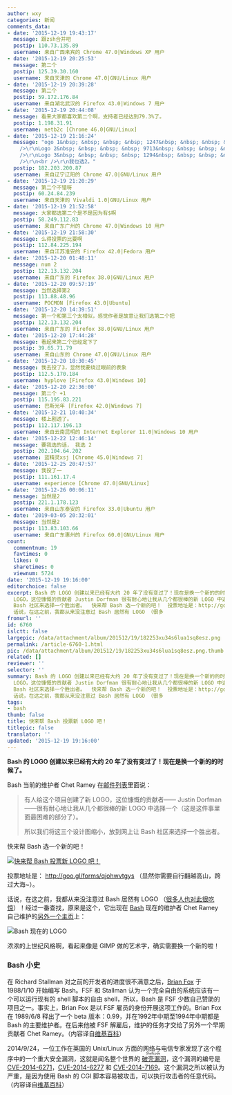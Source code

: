 ```yaml
---
author: wxy
categories: 新闻
comments_data:
- date: '2015-12-19 19:43:17'
  message: 跟zsh合并吧
  postip: 110.73.135.89
  username: 来自广西来宾的 Chrome 47.0|Windows XP 用户
- date: '2015-12-19 20:25:53'
  message: 第二个
  postip: 125.39.30.160
  username: 来自天津的 Chrome 47.0|GNU/Linux 用户
- date: '2015-12-19 20:39:28'
  message: 第二个
  postip: 59.172.176.84
  username: 来自湖北武汉的 Firefox 43.0|Windows 7 用户
- date: '2015-12-19 20:44:08'
  message: 看来大家都喜欢第二个啊，支持者已经达到79.3%了。
  postip: 1.198.31.91
  username: netb2c [Chrome 46.0|GNU/Linux]
- date: '2015-12-19 21:16:24'
  message: "ogo 1&nbsp; &nbsp; &nbsp; &nbsp; 1247&nbsp; &nbsp; &nbsp; &nbsp; 10.2%<br
    />\r\nLogo 2&nbsp; &nbsp; &nbsp; &nbsp; 9713&nbsp; &nbsp; &nbsp; &nbsp; 79.3%<br
    />\r\nLogo 3&nbsp; &nbsp; &nbsp; &nbsp; 1294&nbsp; &nbsp; &nbsp; &nbsp; 10.6%<br
    />\r\n<br />\r\n我也选2。"
  postip: 182.203.200.87
  username: 来自辽宁辽阳的 Chrome 47.0|GNU/Linux 用户
- date: '2015-12-19 21:20:29'
  message: 第二个不错呀
  postip: 60.24.84.239
  username: 来自天津的 Vivaldi 1.0|GNU/Linux 用户
- date: '2015-12-19 21:52:58'
  message: 大家都选第二个是不是因为有$啊
  postip: 58.249.112.83
  username: 来自广东广州的 Chrome 47.0|Windows 10 用户
- date: '2015-12-19 21:58:30'
  message: 么得投票的比要啊
  postip: 112.84.225.194
  username: 来自江苏淮安的 Firefox 42.0|Fedora 用户
- date: '2015-12-20 01:48:11'
  message: num 2
  postip: 122.13.132.204
  username: 来自广东的 Firefox 38.0|GNU/Linux 用户
- date: '2015-12-20 09:57:19'
  message: 当然选择第2
  postip: 113.88.48.96
  username: POCMON [Firefox 43.0|Ubuntu]
- date: '2015-12-20 14:39:51'
  message: 第一个和第三个太相似，感觉作者是故意让我们选第二个把
  postip: 122.13.132.204
  username: 来自广东的 Firefox 38.0|GNU/Linux 用户
- date: '2015-12-20 17:44:28'
  message: 看起来第二个已经定下了
  postip: 39.65.71.79
  username: 来自山东的 Chrome 47.0|GNU/Linux 用户
- date: '2015-12-20 18:30:45'
  message: 我去投了3，显然我要绕过眼前的表象
  postip: 112.5.170.184
  username: hyplove [Firefox 43.0|Windows 10]
- date: '2015-12-20 22:36:00'
  message: 第二个 +1
  postip: 115.195.83.221
  username: 巴斯光年 [Firefox 42.0|Windows 7]
- date: '2015-12-21 10:40:34'
  message: 楼上剧透了。
  postip: 112.117.196.13
  username: 来自云南昆明的 Internet Explorer 11.0|Windows 10 用户
- date: '2015-12-22 12:46:14'
  message: 要我选的话， 我选 2
  postip: 202.104.64.202
  username: 蓝精灵xsj [Chrome 45.0|Windows 7]
- date: '2015-12-25 20:47:57'
  message: 我投了一
  postip: 111.161.17.4
  username: experience [Chrome 47.0|GNU/Linux]
- date: '2015-12-26 00:06:11'
  message: 当然是2
  postip: 221.1.178.123
  username: 来自山东泰安的 Firefox 33.0|Ubuntu 用户
- date: '2019-03-05 20:32:01'
  message: 当然是2
  postip: 113.83.103.66
  username: 来自广东惠州的 Firefox 60.0|GNU/Linux 用户
count:
  commentnum: 19
  favtimes: 0
  likes: 0
  sharetimes: 0
  viewnum: 5724
date: '2015-12-19 19:16:00'
editorchoice: false
excerpt: Bash 的 LOGO 创建以来已经有大约 20 年了没有变过了！现在是换一个新的的时候了。 Bash 当前的维护者Chet Ramey 在邮件列表里面说：  有人给这个项目创建新
  LOGO，这位慷慨的贡献者 Justin Dorfman 很有耐心地让我从几个都很棒的新 LOGO 中选择一个（这是这件事里面最困难的部分了）。 所以我们将这三个设计图缩小，放到网上让
  Bash 社区来选择一个胜出者。  快来帮 Bash 选一个新的吧！  投票地址是：http://goo.gl/forms/qjohwvtgys（显然你需要自行翻越高山，跨过大海~）。
  话说，在这之前，我都从来没注意过 Bash 居然有 LOGO （很多
fromurl: ''
id: 6760
islctt: false
largepic: /data/attachment/album/201512/19/182253xu34s6lua1sq8esz.png
permalink: /article-6760-1.html
pic: /data/attachment/album/201512/19/182253xu34s6lua1sq8esz.png.thumb.jpg
related: []
reviewer: ''
selector: ''
summary: Bash 的 LOGO 创建以来已经有大约 20 年了没有变过了！现在是换一个新的的时候了。 Bash 当前的维护者Chet Ramey 在邮件列表里面说：  有人给这个项目创建新
  LOGO，这位慷慨的贡献者 Justin Dorfman 很有耐心地让我从几个都很棒的新 LOGO 中选择一个（这是这件事里面最困难的部分了）。 所以我们将这三个设计图缩小，放到网上让
  Bash 社区来选择一个胜出者。  快来帮 Bash 选一个新的吧！  投票地址是：http://goo.gl/forms/qjohwvtgys（显然你需要自行翻越高山，跨过大海~）。
  话说，在这之前，我都从来没注意过 Bash 居然有 LOGO （很多
tags:
- bash
thumb: false
title: 快来帮 Bash 投票新 LOGO 吧！
titlepic: false
translator: ''
updated: '2015-12-19 19:16:00'
---
```


**Bash 的 LOGO 创建以来已经有大约 20 年了没有变过了！现在是换一个新的的时候了。**


Bash 当前的维护者 Chet Ramey 在[邮件列表](https://lists.gnu.org/archive/html/bug-bash/2015-12/msg00116.html)里面说：



> 
> 有人给这个项目创建了新 LOGO，这位慷慨的贡献者—— Justin Dorfman ——很有耐心地让我从几个都很棒的新 LOGO 中选择一个（这是这件事里面最困难的部分了）。
> 
> 
> 所以我们将这三个设计图缩小，放到网上让 Bash 社区来选择一个胜出者。 
> 
> 
> 


快来帮 Bash 选一个新的吧！


[![快来帮 Bash 投票新 LOGO 吧！](/data/attachment/album/201512/19/182253xu34s6lua1sq8esz.png)](http://imgur.com/RTK89fX)


投票地址是： <http://goo.gl/forms/qjohwvtgys> （显然你需要自行翻越高山，跨过大海~）。


话说，在这之前，我都从来没注意过 Bash 居然有 LOGO （[很多人也对此很吃惊](https://www.reddit.com/r/linux/comments/3x86e7/vote_for_a_new_bash_logo/)）！经过一番查找，原来是这个，它出现在 [Bash](https://www.gnu.org/software/bash/) 现在的维护者 Chet Ramey 自己维护的[另外一个主页](http://tiswww.case.edu/php/chet/bash/bashtop.html)上：


![Bash 现在的 LOGO](/data/attachment/album/201512/19/191639twuxwdhxati1a1ab.jpg)


浓浓的上世纪风格啊，看起来像是 GIMP 做的艺术字，确实需要换一个新的啦！


### Bash 小史


在 Richard Stallman 对之前的开发者的进度很不满意之后，[Brian Fox](https://en.wikipedia.org/wiki/Brian_Fox_(computer_programmer) "Brian Fox (computer programmer)") 于 1988/1/10 开始编写 Bash。FSF 和 Stallman 认为一个完全自由的系统应该有一个可以运行现有的 shell 脚本的自由 shell，所以，Bash 是 FSF 少数自己赞助的项目之一。事实上，Brian Fox 是以 FSF 雇员的身份开展这项工作的。Brian Fox 在 1989/6/8 释出了一个 beta 版本：0.99，并在1992年中期至1994年中期都是 Bash 的主要维护者。在后来他被 FSF 解雇后，维护的任务才交给了另外一个早期贡献者 Chet Ramey。（内容译自[维基百科](https://en.wikipedia.org/wiki/Bash_(Unix_shell)#History)）


2014/9/24，一位工作在英国的 Unix/Linux 方面的网络与电信专家发现了这个程序中的一个重大安全漏洞，这就是闻名整个世界的<ruby> <a href="https://en.wikipedia.org/wiki/Shellshock_(software_bug)">  破壳漏洞 </a> <rp>  （ </rp> <rt>  Shellcode </rt> <rp>  ） </rp></ruby>，这个漏洞的编号是 [CVE-2014-6271](http://cve.mitre.org/cgi-bin/cvename.cgi?name=CVE-2014-6271)，[CVE-2014-6277](https://cve.mitre.org/cgi-bin/cvename.cgi?name=2014-6277) 和 [CVE-2014-7169](http://cve.mitre.org/cgi-bin/cvename.cgi?name=CVE-2014-7169)。这个漏洞之所以被认为严重，是因为使用 Bash 的 CGI 脚本容易被攻击，可以执行攻击者的任意代码。（内容译自[维基百科](https://en.wikipedia.org/wiki/Bash_(Unix_shell)#History)）
